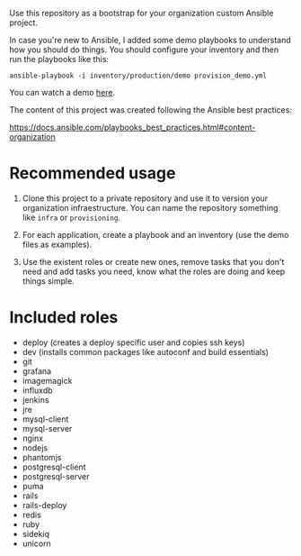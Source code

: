 Use this repository as a bootstrap for your organization custom Ansible project.

In case you're new to Ansible, I added some demo playbooks to understand how you should do things. You should configure your inventory and then run the playbooks like this:

```
ansible-playbook -i inventory/production/demo provision_demo.yml
```

You can watch a demo [here](https://vimeo.com/133059608).

The content of this project was created following the Ansible best practices:

https://docs.ansible.com/playbooks_best_practices.html#content-organization

# Recommended usage

1. Clone this project to a private repository and use it to version your organization infraestructure. You can name the repository something like `infra` or `provisioning`.

2. For each application, create a playbook and an inventory (use the demo files as examples).
 
3. Use the existent roles or create new ones, remove tasks that you don't need and add tasks you need, know what the roles are doing and keep things simple.

# Included roles

* deploy (creates a deploy specific user and copies ssh keys)
* dev (installs common packages like autoconf and build essentials)
* git
* grafana
* imagemagick
* influxdb
* jenkins
* jre
* mysql-client
* mysql-server
* nginx
* nodejs
* phantomjs
* postgresql-client
* postgresql-server
* puma
* rails
* rails-deploy
* redis
* ruby
* sidekiq
* unicorn
